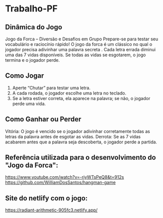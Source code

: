# Trabalho-PF 
## Dinâmica do Jogo

Jogo da Forca – Diversão e Desafios em Grupo
Prepare-se para testar seu vocabulário e raciocínio rápido! O jogo da forca é um clássico no qual o jogador precisa adivinhar uma palavra secreta . Cada letra errada diminui uma das 7 vidas disponíveis. Se todas as vidas se esgotarem, o jogo termina e o jogador perde.

## Como Jogar

1. Aperte “Chutar” para testar uma letra.
2. A cada rodada, o jogador  escolhe uma letra no teclado.
3. Se a letra estiver correta, ela aparece na palavra; se não, o jogador perde uma vida.

## Como Ganhar ou Perder

Vitória: O jogo é vencido se o jogador adivinhar corretamente todas as letras da palavra antes de esgotar as vidas.
Derrota: Se as 7 vidas acabarem antes que a palavra seja descoberta, o jogador perde a partida.

## Referência utilizada para o desenvolvimento do "Jogo da Forca":
https://www.youtube.com/watch?v=-riyWTsPeQ8&t=912s
https://github.com/WilliamDosSantos/hangman-game

 ## Site do netlify com o jogo:
 https://radiant-arithmetic-905fc3.netlify.app/



